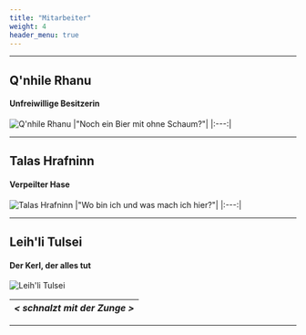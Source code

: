 ```yaml
---
title: "Mitarbeiter"
weight: 4
header_menu: true
---
```


---

## Q'nhile Rhanu
#### Unfreiwillige Besitzerin

![Q'nhile Rhanu](images/image11.jpg)
|"Noch ein Bier mit ohne Schaum?"|
|:---:|

---

## Talas Hrafninn
#### Verpeilter Hase

![Talas Hrafninn](images/image12.jpg)
|"Wo bin ich und was mach ich hier?"|
|:---:|

---

## Leih'li Tulsei
#### Der Kerl, der alles tut

![Leih'li Tulsei](images/image13.jpg)

|_< schnalzt mit der Zunge >_|
|:---:|

---